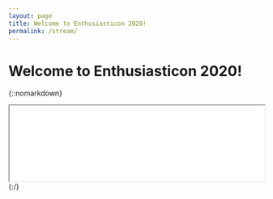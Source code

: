 ```yaml
---
layout: page
title: Welcome to Enthusiasticon 2020!
permalink: /stream/
---
```

# Welcome to Enthusiasticon 2020!

{::nomarkdown}
<iframe id="captionsFrame"
    src="//www.streamtext.net/player/?event=IHaveADream&chat=false&header=false&footer=false&title=false&controls=true"
    width="100%"> </iframe>
{:/}
